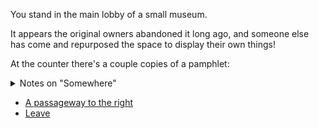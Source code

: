 ---
---

You stand in the main lobby of a small museum.

It appears the original owners abandoned it long ago, and someone else has come and repurposed the space to display their own things!

At the counter there's a couple copies of a pamphlet:

<details markdown="1"><summary>Notes on "Somewhere"</summary>
Hey, it's me, Temmie!

The idea of creating this came to me after watching [a video about myhouse.wad](https://www.youtube.com/watch?v=5wAo54DHDY0).
I kinda wanted to make a 3d space that you could look around and explore, and use that as a creative medium.
This is also kinda inspired by [The Beginner's Guide](https://en.wikipedia.org/wiki/The_Beginner's_Guide).

Problem is, I didn't have any relevant game dev or 3d modelling experience and I didn't really want to learn, so this idea was shelved for a bit until I stumbled across [lunabee's archivespace](https://lunabee.space/archive.html).
That gave me the idea to create like a point-and-click adventure website.
This solves the skill problem -- I'm very comfortable with making website things, and know enough relevant tech to add any quirky features I would want.

Now, what's the reason behind this whole space?
It's sort of meant as a memorial to who I am:

- as a creative outlet, via a medium I'm already somewhat comfortable with
- as more concrete artifact of who I am, because memories are fallible and identity is variable
</details>

- [A passageway to the right](#museum:strings)
- [Leave](#clearing)
